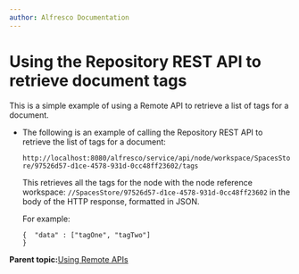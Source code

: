```yaml
---
author: Alfresco Documentation
---
```


# Using the Repository REST API to retrieve document tags

This is a simple example of using a Remote API to retrieve a list of tags for a document.

-   The following is an example of calling the Repository REST API to retrieve the list of tags for a document:

    `http://localhost:8080/alfresco/service/api/node/workspace/SpacesStore/97526d57-d1ce-4578-931d-0cc48ff23602/tags`

    This retrieves all the tags for the node with the node reference workspace: `//SpacesStore/97526d57-d1ce-4578-931d-0cc48ff23602` in the body of the HTTP response, formatted in JSON.

    For example:

    ```
    {  "data" : ["tagOne", "tagTwo"] 
    }
    ```


**Parent topic:**[Using Remote APIs](../concepts/serv-api-remote-about.md)

